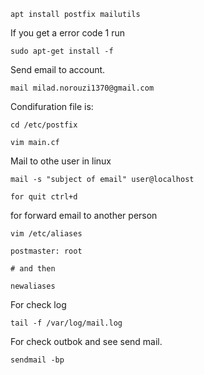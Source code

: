 ```
apt install postfix mailutils
```
If you get a error code 1 run
```
sudo apt-get install -f
```

Send email to account.

```
mail milad.norouzi1370@gmail.com
```
Condifuration file is:

```
cd /etc/postfix

vim main.cf
```

Mail to othe user in linux

```
mail -s "subject of email" user@localhost

for quit ctrl+d
```

for forward email to another person

```
vim /etc/aliases

postmaster: root

# and then

newaliases

```

For check log

```
tail -f /var/log/mail.log
```

For check outbok and see send mail.

```
sendmail -bp
```